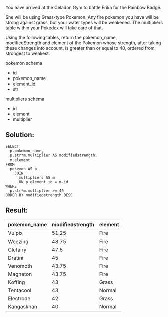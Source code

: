 You have arrived at the Celadon Gym to battle Erika for the Rainbow Badge.

She will be using Grass-type Pokemon. Any fire pokemon you have will be strong against grass, but your water types will be weakened. The multipliers table within your Pokedex will take care of that.

Using the following tables, return the pokemon\_name, modifiedStrength and element of the Pokemon whose strength, after taking these changes into account, is greater than or equal to 40, ordered from strongest to weakest.

pokemon schema

-   id
-   pokemon\_name
-   element\_id
-   str

multipliers schema

-   id
-   element
-   multiplier

## Solution:

```
SELECT 
  p.pokemon_name,
  p.str*m.multiplier AS modifiedstrength, 
  m.element 
FROM 
  pokemon AS p 
    JOIN 
      multipliers AS m 
      ON p.element_id = m.id
WHERE 
  p.str*m.multiplier >= 40 
ORDER BY modifiedstrength DESC
```

## Result:

| pokemon\_name | modifiedstrength | element |
| --- | --- | --- |
| Vulpix | 51.25 | Fire |
| Weezing | 48.75 | Fire |
| Clefairy | 47.5 | Fire |
| Dratini | 45 | Fire |
| Venomoth | 43.75 | Fire |
| Magneton | 43.75 | Fire |
| Koffing | 43 | Grass |
| Tentacool | 43 | Normal |
| Electrode | 42 | Grass |
| Kangaskhan | 40 | Normal |